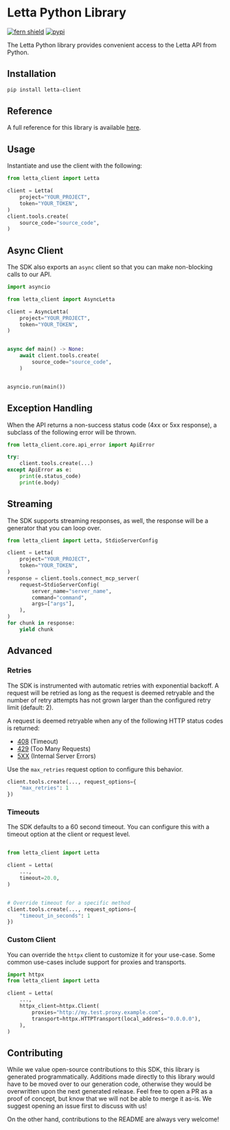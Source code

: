 # Letta Python Library

[![fern shield](https://img.shields.io/badge/%F0%9F%8C%BF-Built%20with%20Fern-brightgreen)](https://buildwithfern.com?utm_source=github&utm_medium=github&utm_campaign=readme&utm_source=https%3A%2F%2Fgithub.com%2Fletta-ai%2Fletta-python)
[![pypi](https://img.shields.io/pypi/v/letta-client)](https://pypi.python.org/pypi/letta-client)

The Letta Python library provides convenient access to the Letta API from Python.

## Installation

```sh
pip install letta-client
```

## Reference

A full reference for this library is available [here](https://github.com/letta-ai/letta-python/blob/HEAD/./reference.md).

## Usage

Instantiate and use the client with the following:

```python
from letta_client import Letta

client = Letta(
    project="YOUR_PROJECT",
    token="YOUR_TOKEN",
)
client.tools.create(
    source_code="source_code",
)
```

## Async Client

The SDK also exports an `async` client so that you can make non-blocking calls to our API.

```python
import asyncio

from letta_client import AsyncLetta

client = AsyncLetta(
    project="YOUR_PROJECT",
    token="YOUR_TOKEN",
)


async def main() -> None:
    await client.tools.create(
        source_code="source_code",
    )


asyncio.run(main())
```

## Exception Handling

When the API returns a non-success status code (4xx or 5xx response), a subclass of the following error
will be thrown.

```python
from letta_client.core.api_error import ApiError

try:
    client.tools.create(...)
except ApiError as e:
    print(e.status_code)
    print(e.body)
```

## Streaming

The SDK supports streaming responses, as well, the response will be a generator that you can loop over.

```python
from letta_client import Letta, StdioServerConfig

client = Letta(
    project="YOUR_PROJECT",
    token="YOUR_TOKEN",
)
response = client.tools.connect_mcp_server(
    request=StdioServerConfig(
        server_name="server_name",
        command="command",
        args=["args"],
    ),
)
for chunk in response:
    yield chunk
```

## Advanced

### Retries

The SDK is instrumented with automatic retries with exponential backoff. A request will be retried as long
as the request is deemed retryable and the number of retry attempts has not grown larger than the configured
retry limit (default: 2).

A request is deemed retryable when any of the following HTTP status codes is returned:

- [408](https://developer.mozilla.org/en-US/docs/Web/HTTP/Status/408) (Timeout)
- [429](https://developer.mozilla.org/en-US/docs/Web/HTTP/Status/429) (Too Many Requests)
- [5XX](https://developer.mozilla.org/en-US/docs/Web/HTTP/Status/500) (Internal Server Errors)

Use the `max_retries` request option to configure this behavior.

```python
client.tools.create(..., request_options={
    "max_retries": 1
})
```

### Timeouts

The SDK defaults to a 60 second timeout. You can configure this with a timeout option at the client or request level.

```python

from letta_client import Letta

client = Letta(
    ...,
    timeout=20.0,
)


# Override timeout for a specific method
client.tools.create(..., request_options={
    "timeout_in_seconds": 1
})
```

### Custom Client

You can override the `httpx` client to customize it for your use-case. Some common use-cases include support for proxies
and transports.
```python
import httpx
from letta_client import Letta

client = Letta(
    ...,
    httpx_client=httpx.Client(
        proxies="http://my.test.proxy.example.com",
        transport=httpx.HTTPTransport(local_address="0.0.0.0"),
    ),
)
```

## Contributing

While we value open-source contributions to this SDK, this library is generated programmatically.
Additions made directly to this library would have to be moved over to our generation code,
otherwise they would be overwritten upon the next generated release. Feel free to open a PR as
a proof of concept, but know that we will not be able to merge it as-is. We suggest opening
an issue first to discuss with us!

On the other hand, contributions to the README are always very welcome!
